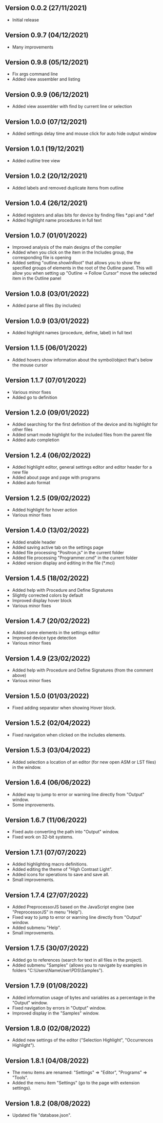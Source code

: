 
## Version 0.0.2 (27/11/2021)
- Initial release

## Version 0.9.7 (04/12/2021)
- Many improvements

## Version 0.9.8 (05/12/2021)
- Fix args command line
- Added view assembler and listing

## Version 0.9.9 (06/12/2021)
- Added view assembler with find by current line or selection

## Version 1.0.0 (07/12/2021)
- Added settings delay time and mouse click for auto hide output window

## Version 1.0.1 (19/12/2021)
- Added outline tree view

## Version 1.0.2 (20/12/2021)
- Added labels and removed duplicate items from outline

## Version 1.0.4 (26/12/2021)
- Added registers and alias bits for device by finding files *.ppi and *.def
- Added highlight name procedures in full text

## Version 1.0.7 (01/01/2022)
- Improved analysis of the main designs of the compiler
- Added when you click on the item in the Includes group, the corresponding file is opening
- Added setting "outline.showInRoot" that allows you to show the specified groups of elements 
  in the root of the Outline panel. This will allow you when setting up "Outline -> Follow Cursor" 
  move the selected item in the Outline panel
  
## Version 1.0.8 (03/01/2022)
- Added parse all files (by includes)

## Version 1.0.9 (03/01/2022)
- Added highlight names (procedure, define, label) in full text

## Version 1.1.5 (06/01/2022)
- Added hovers show information about the symbol/object that's below the mouse cursor

## Version 1.1.7 (07/01/2022)
- Various minor fixes
- Added go to definition

## Version 1.2.0 (09/01/2022)
- Added searching for the first definition of the device and its highlight for other files
- Added smart mode highlight for the included files from the parent file
- Added auto completion

## Version 1.2.4 (06/02/2022)
- Added highlight editor, general settings editor and editor header for a new file
- Added about page and page with programs
- Added auto format

## Version 1.2.5 (09/02/2022)
- Added highlight for hover action
- Various minor fixes

## Version 1.4.0 (13/02/2022)
- Added enable header
- Added saving active tab on the settings page
- Added file processing "Positron.js" in the current folder
- Added file processing "Programmer.cmd" in the current folder
- Added version display and editing in the file (*.mci)

## Version 1.4.5 (18/02/2022)
- Added help with Procedure and Define Signatures
- Slightly corrected colors by default
- Improved display hover block
- Various minor fixes

## Version 1.4.7 (20/02/2022)
- Added some elements in the settings editor
- Improved device type detection
- Various minor fixes

## Version 1.4.9 (23/02/2022)
- Added help with Procedure and Define Signatures (from the comment above)
- Various minor fixes

## Version 1.5.0 (01/03/2022)
- Fixed adding separator when showing Hover block.

## Version 1.5.2 (02/04/2022)
- Fixed navigation when clicked on the includes elements.

## Version 1.5.3 (03/04/2022)
- Added selection a location of an editor (for new open ASM or LST files) in the window.

## Version 1.6.4 (06/06/2022)
- Added way to jump to error or warning line directly from "Output" window.
- Some improvements.

## Version 1.6.7 (11/06/2022)
- Fixed auto converting the path into "Output" window.
- Fixed work on 32-bit systems.

## Version 1.7.1 (07/07/2022)
- Added highlighting macro definitions.
- Added editing the theme of "High Contrast Light".
- Added icons for operations to save and save all.
- Small improvements.

## Version 1.7.4 (27/07/2022)
- Added PreprocessorJS based on the JavaScript engine (see "PreprocessorJS" in menu "Help").
- Fixed way to jump to error or warning line directly from "Output" window.
- Added submenu "Help".
- Small improvements.

## Version 1.7.5 (30/07/2022)
- Added go to references (search for text in all files in the project).
- Added submenu "Samples" (allows you to navigate by examples in folders "C:\Users\NameUser\PDS\Samples").

## Version 1.7.9 (01/08/2022)
- Added information usage of bytes and variables as a percentage in the "Output" window.
- Fixed navigation by errors in "Output" window.
- Improved display in the "Samples" window.

## Version 1.8.0 (02/08/2022)
- Added new settings of the editor ("Selection Highlight", "Occurrences Highlight").

## Version 1.8.1 (04/08/2022)
- The menu items are renamed: "Settings" => "Editor", "Programs" => "Tools".
- Added the menu item "Settings" (go to the page with extension settings).

## Version 1.8.2 (08/08/2022)
- Updated file "database.json".
